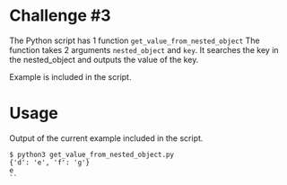 # Challenge #3

The Python script has 1 function `get_value_from_nested_object` 
The function takes 2 arguments `nested_object` and `key`. It searches the key in the nested_object and outputs the value of the key.

Example is included in the script.

# Usage
Output of the current example included in the script.

```
$ python3 get_value_from_nested_object.py
{'d': 'e', 'f': 'g'}
e
``